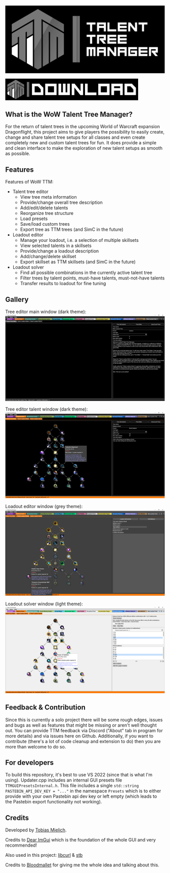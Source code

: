 ![TTM Banner](/GUI/resources/TTM_Banner.png?raw=true "TTM Banner")


[<img alt="TTM download button" src="/GUI/resources/TTM_download_button.png" />](https://github.com/TobiasM95/WoW-Talent-Tree-Manager/releases/download/v1.3.7/TalentTreeManager.zip)


## What is the WoW Talent Tree Manager?
For the return of talent trees in the upcoming World of Warcraft expansion Dragonflight, this project aims to give players the possibility to easily create, change and share talent tree setups for all classes and even create completely new and custom talent trees for fun. It does provide a simple and clean interface to make the exploration of new talent setups as smooth as possible.
## Features
Features of WoW TTM:
* Talent tree editor
    * View tree meta information
    * Provide/change overall tree description
    * Add/edit/delete talents
    * Reorganize tree structure
    * Load presets
    * Save/load custom trees
    * Export tree as TTM trees (and SimC in the future)
* Loadout editor
    * Manage your loadout, i.e. a selection of multiple skillsets
    * View selected talents in a skillsets
    * Provide/change a loadout description
    * Add/change/delete skillset
    * Export skillset as TTM skillsets (and SimC in the future)
* Loadout solver
    * Find all possible combinations in the currently active talent tree
    * Filter trees by talent points, must-have talents, must-not-have talents
    * Transfer results to loadout for fine tuning

## Gallery
Tree editor main window (dark theme):
![Tree editor main window](/GUI/resources/gallery/TreeEditor1.png?raw=true "Tree editor main window")

Tree editor talent window (dark theme):
![Tree editor talent window](/GUI/resources/gallery/TreeEditor2.png?raw=true "Tree editor talent window")

Loadout editor window (grey theme):
![Loadout editor window](/GUI/resources/gallery/LoadoutEditor.png?raw=true "Loadout editor window")

Loadout solver window (light theme):
![Loadout solver window](/GUI/resources/gallery/LoadoutSolver.png?raw=true "Loadout solver window")

## Feedback & Contribution
Since this is currently a solo project there will be some rough edges, issues and bugs as well as features that might be missing or aren't well thought out. You can provide TTM feedback via Discord ("About" tab in program for more details) and via issues here on Github.
Additionally, if you want to contribute (there's a lot of code cleanup and extension to do) then you are more than welcome to do so.

## For developers
To build this repository, it's best to use VS 2022 (since that is what I'm using).
Updater.cpp includes an internal GUI presets file `TTMGUIPresetsInternal.h`. This file includes a single `std::string PASTEBIN_API_DEV_KEY = "..."` in the namespace `Presets` which is to either provide with your own Pastebin api dev key or left empty (which leads to the Pastebin export functionality not working).

## Credits
Developed by [Tobias Mielich](https://github.com/TobiasM95).

Credits to [Dear ImGui](https://github.com/ocornut/imgui) which is the foundation of the whole GUI and very recommended!

Also used in this project: [libcurl](https://curl.se/libcurl/) & [stb](https://github.com/nothings/stb)

Credits to [Bloodmallet](https://bloodmallet.com/) for giving me the whole idea and talking about this.
